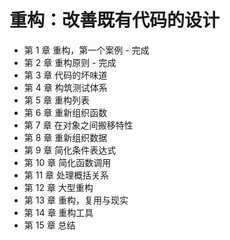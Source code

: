 # 重构：改善既有代码的设计

* 第 1 章 重构，第一个案例 - 完成
* 第 2 章 重构原则 - 完成
* 第 3 章 代码的坏味道
* 第 4 章 构筑测试体系
* 第 5 章 重构列表
* 第 6 章 重新组织函数
* 第 7 章 在对象之间搬移特性
* 第 8 章 重新组织数据
* 第 9 章 简化条件表达式
* 第 10 章 简化函数调用
* 第 11 章 处理概括关系
* 第 12 章 大型重构
* 第 13 章 重构，复用与现实
* 第 14 章 重构工具
* 第 15 章 总结

